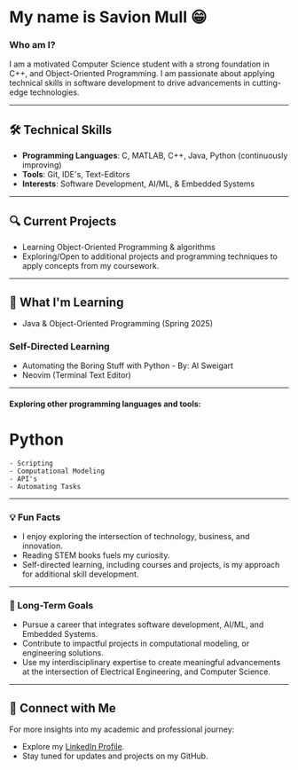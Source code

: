 # My name is **Savion Mull**  😁

### Who am I?  
I am a motivated Computer Science student with a strong foundation in C++, and Object-Oriented Programming.
I am passionate about applying technical skills in software development to drive advancements in cutting-edge technologies.

---

## 🛠️ Technical Skills  
- **Programming Languages**: C, MATLAB, C++, Java, Python (continuously improving)
- **Tools**: Git, IDE's, Text-Editors
- **Interests**: Software Development, AI/ML, & Embedded Systems

---

## 🔍 Current Projects   
- Learning Object-Oriented Programming & algorithms
- Exploring/Open to additional projects and programming techniques to apply concepts from my coursework.

---

## 🌱 What I'm Learning   
- Java & Object-Oriented Programming (Spring 2025)  
### Self-Directed Learning 
- Automating the Boring Stuff with Python - By: Al Sweigart
- Neovim (Terminal Text Editor)
---

#### Exploring other programming languages and tools:  
# Python 
    - Scripting
    - Computational Modeling
    - API's
    - Automating Tasks
---

### 💡 Fun Facts  
- I enjoy exploring the intersection of technology, business, and innovation. 
- Reading STEM books fuels my curiosity. 
- Self-directed learning, including courses and projects, is my approach for additional skill development.

---

### 🎯 Long-Term Goals  
- Pursue a career that integrates software development, AI/ML, and Embedded Systems.
- Contribute to impactful projects in computational modeling, or engineering solutions.
- Use my interdisciplinary expertise to create meaningful advancements at the intersection of Electrical Engineering, and Computer Science.

---

## 📢 Connect with Me  
For more insights into my academic and professional journey:  
- Explore my [LinkedIn Profile](https://linkedin.com/in/savion-mull-9a9439324).
- Stay tuned for updates and projects on my GitHub.
